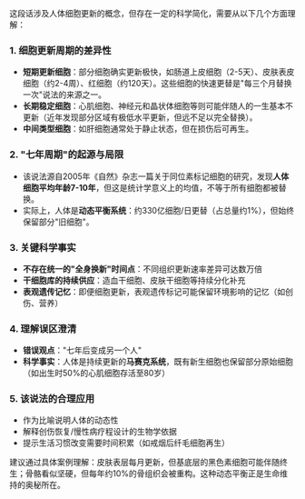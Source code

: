 这段话涉及人体细胞更新的概念，但存在一定的科学简化，需要从以下几个方面理解：

### 1. **细胞更新周期的差异性**
- **短期更新细胞**：部分细胞确实更新极快，如肠道上皮细胞（2-5天）、皮肤表皮细胞（约2-4周）、红细胞（约120天）。这些细胞的快速更替是"每三个月替换一次"说法的来源之一。
- **长期稳定细胞**：心肌细胞、神经元和晶状体细胞等则可能伴随人的一生基本不更新（近年发现部分区域有极低水平更新，但远不足以完全替换）。
- **中间类型细胞**：如肝细胞通常处于静止状态，但在损伤后可再生。

### 2. **"七年周期"的起源与局限**
- 该说法源自2005年《自然》杂志一篇关于同位素标记细胞的研究，发现**人体细胞平均年龄7-10年**，但这是统计学意义上的均值，不等于所有细胞都被替换。
- 实际上，人体是**动态平衡系统**：约330亿细胞/日更替（占总量约1%），但始终保留部分"旧细胞"。

### 3. **关键科学事实**
- **不存在统一的"全身换新"时间点**：不同组织更新速率差异可达数万倍
- **干细胞库的持续供应**：造血干细胞、皮肤干细胞等持续分化补充
- **表观遗传记忆**：即便细胞更新，表观遗传标记可能保留环境影响的记忆（如创伤、营养）

### 4. **理解误区澄清**
- **错误观点**："七年后变成另一个人"
- **科学事实**：人体是持续更新的**马赛克系统**，既有新生细胞也保留部分原始细胞（如出生时50%的心肌细胞存活至80岁）

### 5. **该说法的合理应用**
- 作为比喻说明人体的动态性
- 解释创伤恢复/慢性病疗程设计的生物学依据
- 提示生活习惯改变需要时间积累（如戒烟后纤毛细胞再生）

建议通过具体案例理解：皮肤表层每月更新，但基底层的黑色素细胞可能伴随终生；骨骼看似坚硬，但每年约10%的骨组织会被重构。这种动态平衡正是生命维持的奥秘所在。
